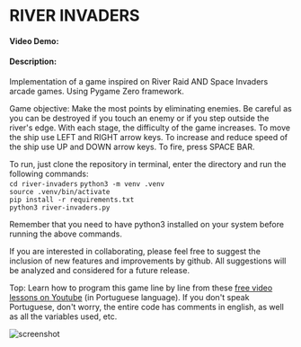 # RIVER INVADERS
#### Video Demo:  <URL HERE>
#### Description:
Implementation of a game inspired on River Raid AND Space Invaders arcade games.
Using Pygame Zero framework.

Game objective:
Make the most points by eliminating enemies.
Be careful as you can be destroyed if you touch an enemy or if you step outside
the river's edge. With each stage, the difficulty of the game increases.
To move the ship use LEFT and RIGHT arrow keys.
To increase and reduce speed of the ship use UP and DOWN arrow keys.
To fire, press SPACE BAR.

To run, just clone the repository in terminal, enter the directory and run the following commands:  
`cd river-invaders` 
`python3 -m venv .venv`  
`source .venv/bin/activate`  
`pip install -r requirements.txt`  
`python3 river-invaders.py`  
  
Remember that you need to have python3 installed on your system before running the above commands.  

If you are interested in collaborating, please feel free to suggest the inclusion of new features and improvements by github. All suggestions will be analyzed and considered for a future release.  

Top: Learn how to program this game line by line from these [free video lessons on Youtube](https://youtube.com/playlist?list=PLiu4wMrYDH6Jtuu-Z8irw3g9_pUauY1Ta) (in Portuguese language). If you don't speak Portuguese, don't worry, the entire code has comments in english, as well as all the variables used, etc.
    
![screenshot](screenshot.png)

